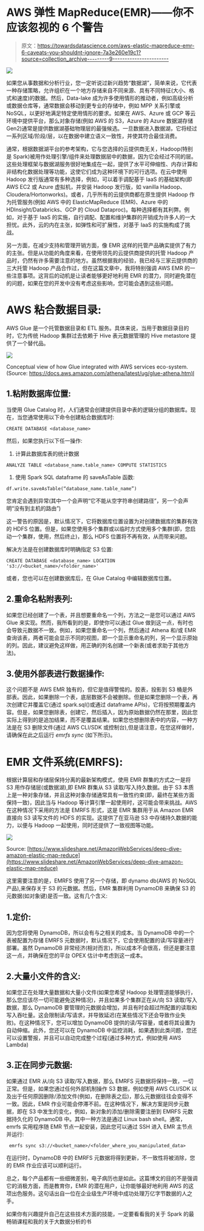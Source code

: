 # AWS 弹性 MapReduce(EMR)——你不应该忽视的 6 个警告

> 原文：<https://towardsdatascience.com/aws-elastic-mapreduce-emr-6-caveats-you-shouldnt-ignore-7a3e260e19c1?source=collection_archive---------9----------------------->

![](img/03086ffc72ed8cec6a89696cd7498f03.png)

如果您从事数据和分析行业，您一定听说过新兴趋势“数据湖”，简单来说，它代表一种存储策略，允许组织在一个地方存储来自不同来源、具有不同特征(大小、格式和速度)的数据。然后，Data-lake 成为许多使用情形的推动者，例如高级分析或数据仓库等，通常数据会移动到更专业的存储中，例如 MPP 关系引擎或 NoSQL，以更好地满足特定使用情形的要求。如果在 AWS、Azure 或 GCP 等云环境中提供平台，那么对象存储(例如 AWS 的 S3，Azure 的 Azure 数据湖存储 Gen2)通常是提供数据湖基础物理层的最强候选。一旦数据进入数据湖，它将经过一系列区域/阶段/层，以在数据中建立语义一致性，并使其符合最佳消费。

通常，根据数据湖平台的参考架构，它与您选择的云提供商无关，Hadoop(特别是 Spark)被用作处理引擎/组件来处理数据层中的数据，因为它会经过不同的层。这些处理框架与数据湖服务很好地集成在一起，提供了水平可伸缩性、内存计算和非结构化数据处理等功能，这使它们成为这种环境下的可行选项。在云中使用 Hadoop 发行版通常有多种选择，例如，可以着手调配基于 IaaS 的基础架构(即 AWS EC2 或 Azure 虚拟机，并安装 Hadoop 发行版，如 vanilla Hadoop、Cloudera/Hortonworks)。或者，几乎所有的云提供商都在原生提供 Hadoop 作为托管服务(例如 AWS 中的 ElasticMapReduce (EMR)、Azure 中的 HDInsight/Databricks、GCP 的 Cloud Dataproc)。每种选择都有其利弊。例如，对于基于 IaaS 的实施，自行调配、配置和维护集群的开销成为许多人的一大担忧。此外，云的内在主张，如弹性和可扩展性，对基于 IaaS 的实施构成了挑战。

另一方面，在减少支持和管理开销方面，像 EMR 这样的托管产品确实提供了有力的主张。但是从功能的角度来看，在使用领先的云提供商提供的托管 Hadoop 产品时，仍然有许多需要注意的地方。虽然根据我的经验，我已经与三家云提供商的三大托管 Hadoop 产品合作过，但在这篇文章中，我将特别强调 AWS EMR 的一些注意事项。这背后的动机是让读者能够更好地利用 EMR 的潜力，同时避免潜在的问题，如果在您的开发中没有考虑这些影响，您可能会遇到这些问题。

# AWS 粘合数据目录:

AWS Glue 是一个托管数据目录和 ETL 服务。具体来说，当用于数据目录目的时，它为传统 Hadoop 集群过去依赖于 Hive 表元数据管理的 Hive metastore 提供了一个替代品。

![](img/b5fc4f7a65d2d65f19153dee0f57ce24.png)

Conceptual view of how Glue integrated with AWS services eco-system. (Source: [https://docs.aws.amazon.com/athena/latest/ug/glue-athena.htm)l](https://docs.aws.amazon.com/athena/latest/ug/glue-athena.html)

## 1.粘附数据库位置:

当使用 Glue Catalog 时，人们通常会创建提供目录中表的逻辑分组的数据库。现在，当您通常使用以下命令创建粘合数据库时:

```
CREATE DATABASE <database_name>
```

然后，如果您执行以下任一操作:

1.  计算此数据库表的统计数据

```
ANALYZE TABLE <database_name.table_name> COMPUTE STATISTICS
```

1.  使用 Spark SQL dataframe 的 saveAsTable 函数:

```
df.write.saveAsTable(“database_name.table_name”)
```

您肯定会遇到异常(其中一个会声明“它不能从空字符串创建路径”，另一个会声明“没有到主机的路由”)

这一警告的原因是，默认情况下，它将数据库位置设置为对创建数据库的集群有效的 HDFS 位置。但是，如果您使用多个集群或以临时方式使用多个集群(即，您启动一个集群，使用，然后终止)，那么 HDFS 位置将不再有效，从而带来问题。

解决方法是在创建数据库时明确指定 S3 位置:

```
CREATE DATABASE <database_name> LOCATION 's3://<bucket_name>/<folder_name>'
```

或者，您也可以在创建数据库后，在 Glue Catalog 中编辑数据库位置。

## 2.重命名粘附表列:

如果您已经创建了一个表，并且想要重命名一个列，方法之一是您可以通过 AWS Glue 来实现。然而，我所看到的是，即使你可以通过 Glue 做到这一点，有时也会导致元数据不一致。例如，如果您重命名一个列，然后通过 Athena 和/或 EMR 查询该表，两者可能会显示不同的视图，即一个显示重命名的列，另一个显示原始的列。因此，建议避免这样做，用正确的列名创建一个新表(或者求助于其他方法)。

## 3.使用外部表进行数据操作:

这个问题不是 AWS EMR 独有的，但它是值得警惕的。胶表，投影到 S3 桶是外部表。因此，如果删除一个表，底层数据不会被删除。但是如果您删除一个表，再次创建它并覆盖它(通过 spark.sql()或通过 dataframe APIs)，它将按预期覆盖内容。但是，如果您删除表，创建它，然后插入，因为原始数据仍然在那里，因此您实际上得到的是追加结果，而不是覆盖结果。如果您也想删除表中的内容，一种方法是在 S3 删除文件(通过 AWS CLI/SDK 或控制台),但是请注意，在您这样做时，请确保在此之后运行 *emrfs sync* (如下所示)。

# EMR 文件系统(EMRFS):

根据计算层和存储层保持分离的最新架构模式，使用 EMR 群集的方式之一是将 S3 用作存储层(或数据湖),即 EMR 群集从 S3 读取/写入持久数据。由于 S3 本质上是一种对象存储，并且这种对象存储通常具有一致性约束(即，最终在某些方面保持一致)，因此当与 Hadoop 等计算引擎一起使用时，这可能会带来挑战。AWS 在这种情况下采用的方法是 EMRFS 形式，这是 EMR 集群用于从 Amazon EMR 直接向 S3 读写文件的 HDFS 的实现。这提供了在亚马逊 S3 中存储持久数据的能力，以便与 Hadoop 一起使用，同时还提供了一致视图等功能。

![](img/71a9776a824e721a2471829f278c61a3.png)

Source: [https://www.slideshare.net/AmazonWebServices/deep-dive-amazon-elastic-map-reduce](https://www.slideshare.net/AmazonWebServices/deep-dive-amazon-elastic-map-reduce)

这里需要注意的是，EMRFS 使用了另一个存储，即 dynamo db(AWS 的 NoSQL 产品),来保存关于 S3 的元数据。然后，EMR 集群利用 DynamoDB 来确保 S3 的元数据(如对象键)是否一致。这有几个含义:

## 1.定价:

因为您将使用 DynamoDB，所以会有与之相关的成本。当 DynamoDB 中的一个表被配置为存储 EMRFS 元数据时，默认情况下，它会使用配置的读/写容量进行部署。虽然 DynamoDB 非常经济(相对而言)，所以成本不会很高，但还是要注意这一点，并确保在您的平台 OPEX 估计中考虑到这一成本。

## 2.大量小文件的含义:

如果您正在处理大量数据和大量小文件(如果您希望 Hadoop 处理管道能够执行，那么您应该尽一切可能避免这种情况)，并且如果多个集群正在从/向 S3 读取/写入数据，那么 DynamoDB 要管理的元数据会增加，并且有时会超过所配置的读取和写入吞吐量。这会限制读/写请求，并导致延迟(在某些情况下还会导致作业失败)。在这种情况下，您可以增加 DynamoDB 提供的读/写容量，或者将其设置为自动伸缩。此外，您还可以在 DynamoDB 中监控消耗，如果遇到此类问题，您还可以设置警报，并且可以自动完成整个过程(通过多种方式，例如使用 AWS Lambda)

## 3.正在同步元数据:

如果通过 EMR 从/向 S3 读取/写入数据，那么 EMRFS 元数据将保持一致，一切正常。但是，如果您通过任何外部机制操作 S3 数据，例如使用 AWS CLI/SDK 以及出于任何原因删除/添加文件(例如，在删除表之后)，那么元数据往往会变得不一致。因此，EMR 作业可能会停滞不前。在这种情况下，解决方案是同步元数据，即在 S3 中发生的变化，例如，新对象的添加/删除需要注册到 EMRFS 元数据持久化的 DynamoDB 中。其中一种方法是通过 Linux bash shell。通常，emrfs 实用程序随 EMR 节点一起安装，因此您可以通过 SSH 进入 EMR 主节点并运行:

```
 emrfs sync s3://<bucket_name>/<folder_where_you_manipulated_data>
```

在运行时，DynamoDB 中的 EMRFS 元数据将得到更新，不一致性将被消除，您的 EMR 作业应该可以顺利运行。

总之，每个产品都有一些细微差别，电子病历也是如此。这篇博文的目的不是强调它的消极方面，而是教育你，EMR 的潜在用户，让你能够最好地利用 AWS 的这项出色服务。这句话出自一位在企业级生产环境中成功处理万亿字节数据的人之手。

如果你有兴趣提升自己在这些技术方面的技能，一定要看看我的关于 Spark 的最畅销课程和我的关于大数据分析的书